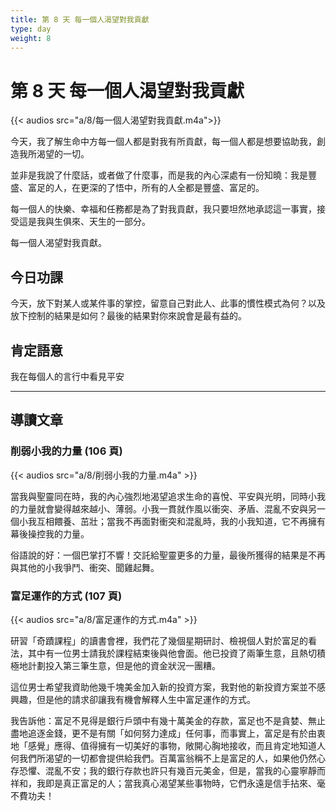 ```yaml
---
title: 第 8 天 每一個人渴望對我貢獻
type: day
weight: 8
---
```


# 第 8 天 每一個人渴望對我貢獻

{{< audios src="a/8/每一個人渴望對我貢獻.m4a">}}

今天，我了解生命中方每一個人都是對我有所貢獻，每一個人都是想要協助我，創造我所渴望的一切。

並非是我說了什麼話，或者做了什麼事，而是我的內心深處有一份知曉：我是豐盛、富足的人，在更深的了悟中，所有的人全都是豐盛、富足的。

每一個人的快樂、幸福和任務都是為了對我貢獻，我只要坦然地承認這一事實，接受這是我與生俱來、天生的一部分。

每一個人渴望對我貢獻。

## 今日功課

今天，放下對某人或某件事的掌控，留意自己對此人、此事的慣性模式為何？以及放下控制的結果是如何？最後的結果對你來說會是最有益的。

## 肯定語意

我在每個人的言行中看見平安

---

## 導讀文章

### 削弱小我的力量 (106 頁)

{{< audios src="a/8/削弱小我的力量.m4a" >}}

當我與聖靈同在時，我的內心強烈地渴望追求生命的喜悅、平安與光明，同時小我的力量就會變得越來越小、薄弱。小我一貫就作風以衝突、矛盾、混亂不安與另一個小我互相餵養、茁壯；當我不再面對衝突和混亂時，我的小我知道，它不再擁有幕後操控我的力量。

俗語說的好：一個巴掌打不響！交託給聖靈更多的力量，最後所獲得的結果是不再與其他的小我爭鬥、衝突、聞雞起舞。

### 富足運作的方式 (107 頁)

{{< audios src="a/8/富足運作的方式.m4a" >}}

研習「奇蹟課程」的讀書會裡，我們花了幾個星期研討、檢視個人對於富足的看法，其中有一位男士請我於課程結束後與他會面。他已投資了兩筆生意，且熱切積極地計劃投入第三筆生意，但是他的資金狀況一團糟。

這位男士希望我資助他幾千塊美金加入新的投資方案，我對他的新投資方案並不感興趣，但是他的請求卻讓我有機會解釋人生中富足運作的方式。

我告訴他：富足不見得是銀行戶頭中有幾十萬美金的存款，富足也不是貪婪、無止盡地追逐金錢，更不是有關「如何努力達成」任何事，而事實上，富足是有於由衷地「感覺」應得、值得擁有一切美好的事物，敞開心胸地接收，而且肯定地知道人何我們所渴望的一切都會提供給我們。百萬富翁稱不上是富足的人，如果他仍然心存恐懼、混亂不安；我的銀行存款也許只有幾百元美金，但是，當我的心靈寧靜而祥和，我即是真正富足的人；當我真心渴望某些事物時，它們永遠是信手拈來、毫不費功夫！
